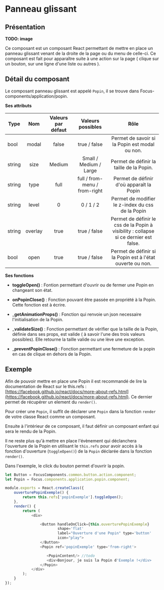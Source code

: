 Panneau glissant
================

## Présentation

**TODO: image**

Ce composant est un composant React permettant de mettre en place un panneau glissant venant de la droite de la page ou du menu de celle-ci. Ce composant est fait pour apparaître suite à une action sur la page ( clique sur un bouton, sur une ligne d'une liste ou autres ).

## Détail du composant

Le composant panneau glissant est appelé `Popin`, il se trouve dans Focus-components/application/popin.

__Ses attributs__

<table>
<thead>
<tr>
<th>Type </th>
<th align="center">Nom </th>
<th align="center"> Valeurs par défaut </th>
<th align="center"> Valeurs possibles </th>
<th align="center"> Rôle</th>
</tr>
</thead>
<tbody>
<tr>
<td>bool  </td>
<td align="center"> modal  </td>
<td align="center"> false  </td>
<td align="center"> true / false  </td>
<td align="center"> Permet de savoir si la Popin est modal ou non.</td>
</tr>
<tr>
<td>string  </td>
<td align="center"> size  </td>
<td align="center"> Medium  </td>
<td align="center"> Small / Medium / Large </td>
<td align="center"> Permet de définir la taille de la Popin.</td>
</tr>

<tr>
<td>string  </td>
<td align="center"> type  </td>
<td align="center"> full  </td>
<td align="center"> full / from-menu / from-right </td>
<td align="center"> Permet de définir d'où apparaît la Popin </td>
</tr>

<tr>
<td>string  </td>
<td align="center"> level  </td>
<td align="center"> 0  </td>
<td align="center"> 0 / 1 / 2 </td>
<td align="center"> Permet de modifier le z-index du css de la Popin </td>
</tr>

<tr>
<td>string  </td>
<td align="center"> overlay  </td>
<td align="center"> true  </td>
<td align="center"> true / false </td>
<td align="center"> Permet de définir le css de la Popin à visibility : collapse si ce dernier est false. </td>
</tr>

<tr>
<td>bool  </td>
<td align="center"> open  </td>
<td align="center"> true  </td>
<td align="center"> true / false </td>
<td align="center"> Permet de définir si la Popin est à l'état ouverte ou non. </td>
</tr>

</tbody>
</table>


__Ses fonctions__

* __toggleOpen()__ : Fontion permettant d'ouvrir ou de fermer une Popin en changeant son état.

* __onPopinClose()__ : Fonction pouvant être passée en propriété à la Popin. Cette fonction est à écrire.

* ___getAnimationProps()__ : Fonction qui renvoie un json necessaire l'initialisation de la Popin.


* ___validateSize()__ : Fonction permettant de vérifier que la taille de la Popin, définie dans ses props, est valide ( à savoir l'une des trois valeurs possibles). Elle retourne la taille valide ou une lève une exception.


* ___preventPopinClose()__ : Fonction permettant une fermeture de la popin en cas de clique en dehors de la Popin.

## Exemple

Afin de pouvoir mettre en place une Popin il est recommandé de lire la documentation de React sur le this.refs : [https://facebook.github.io/react/docs/more-about-refs.html](https://facebook.github.io/react/docs/more-about-refs.html).
Ce dernier permet de récupérer un element du `render()`.

Pour créer une `Popin`, il suffit de déclarer une `Popin` dans la fonction `render` de votre classe React comme un composant.

Ensuite à l'intérieur de ce composant, il faut définir un composant enfant qui sera le rendu de la Popin.

Il ne reste plus qu'à mettre en place l'évènement qui déclanchera l'ouverture de la Popin en utilisant le `this.refs` pour avoir accès à la fonction d'ouverture (`toggleOpen()`) de la `Popin` déclarée dans la fonction `render()`.

Dans l'exemple, le click du bouton permet d'ouvrir la popin.

```javascript
let Button = FocusComponents.common.button.action.component;
let Popin = Focus.components.application.popin.component;

module.exports = React.createClass({
    ouverturePopinExemple() {
        return this.refs['popinExemple'].toggleOpen();
    },
    render() {
        return (
            <div>

                <Button handleOnClick={this.ouverturePopinExemple}
                        shape='flat'
                        label="Ouverture d'une Popin" type='button'
                        icon="play">
                </Button>
                <Popin ref='popinExemple' type='from-right'>

                   <PopinContent/> //todo
                   <div>Bonjour, je suis la Popin d'Exemple !</div>
                </Popin>
            </div>
        );
    }
});
```
